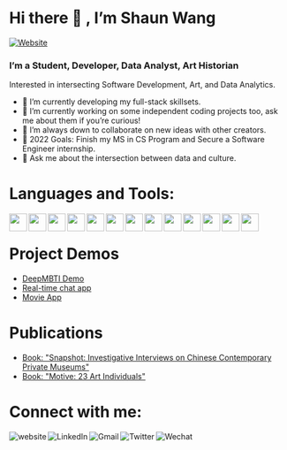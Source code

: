 # Hi there 👋 , I’m Shaun Wang

[![Website](https://img.shields.io/website?label=portfolio&style=for-the-badge&url=https%3A%2F%2Fcodestackr.com)](https://shaun-wang.com/)

### I’m a Student, Developer, Data Analyst, Art Historian
Interested in intersecting Software Development, Art, and Data Analytics.

- 🌱  I’m currently developing my full-stack skillsets.
- 🔭  I’m currently working on some independent coding projects too, ask me about them if you’re curious!
- 👯  I’m always down to collaborate on new ideas with other creators.
- 🤔  2022 Goals: Finish my MS in CS Program and Secure a Software Engineer internship.
- 💬  Ask me about the intersection between data and culture.

# Languages and Tools:
<img align="left" height="32" width="32" src="https://ico.now.sh/figma/aaa"/> 
<img align="left" height="32" width="32" src="https://ico.now.sh/html5/aaa"/> 
<img align="left" height="32" width="32" src="https://ico.now.sh/css3/aaa"/> 
<img align="left" height="32" width="32" src="https://ico.now.sh/python/aaa"/> 
<img align="left" height="32" width="32" src="https://ico.now.sh/java/aaa"/> 
<img align="left" height="32" width="32" src="https://ico.now.sh/javascript/aaa"/> 
<img align="left" height="32" width="32" src="https://ico.now.sh/typescript/aaa"/> 
<img align="left" height="32" width="32" src="https://ico.now.sh/react/aaa"/> 
<img align="left" height="32" width="32" src="https://ico.now.sh/scikitlearn/aaa"/> 
<img align="left" height="32" width="32" src="https://ico.now.sh/postgresql/aaa"/>
<img align="left" height="32" width="32" src="https://ico.now.sh/graphql/aaa"/>
<img align="left" height="32" width="32" src="https://ico.now.sh/docker/aaa"/> 
<img align="left" height="32" width="32" src="https://ico.now.sh/amazonaws/aaa"/> 

<br />

# Project Demos
- [DeepMBTI Demo](https://youtu.be/g5q-EGc95Cc)
- [Real-time chat app](https://github.com/shaunwang1350/js-react-chat-app)
- [Movie App](https://shaunwang1350.github.io/js-Movies-App/)

# Publications
- [Book: "Snapshot: Investigative Interviews on Chinese Contemporary Private Museums"](https://globalcenters.columbia.edu/events/snapshot-discussion-chinese-contemporary-private-art-museums)
- [Book: "Motive: 23 Art Individuals"](https://news.artnet.com/market/ai-weiwei-headlines-new-book-of-interviews-72201)

# Connect with me:

[<img align="left" alt="website" src="https://img.shields.io/badge/website-343434?style=for-the-badge&logo=About.me&logoColor=white" />][portfolio]
[<img align="left" alt="LinkedIn" src="https://img.shields.io/badge/LinkedIn-0077B5?style=for-the-badge&logo=linkedin&logoColor=white" />][linkedin]
[<img align="left" alt="Gmail" src="https://img.shields.io/badge/Gmail-D14836?style=for-the-badge&logo=gmail&logoColor=white" />][Email]
[<img align="left" alt="Twitter" src="https://img.shields.io/badge/Twitter-1DA1F2?style=for-the-badge&logo=twitter&logoColor=white" />][Twitter]
[<img align="left" alt="Wechat" src="https://img.shields.io/badge/WeChat-07C160?style=for-the-badge&logo=wechat&logoColor=white" />][Wechat]
<br />

[linkedin]: https://www.linkedin.com/in/wang-shaun/
[portfolio]: https://shaun-wang.com/
[Email]: mailto:shaunwangg@gmail.com
[Twitter]: https://twitter.com/shaunwangg/
[Wechat]: weixin://dl/chat?shaunwang0211/
